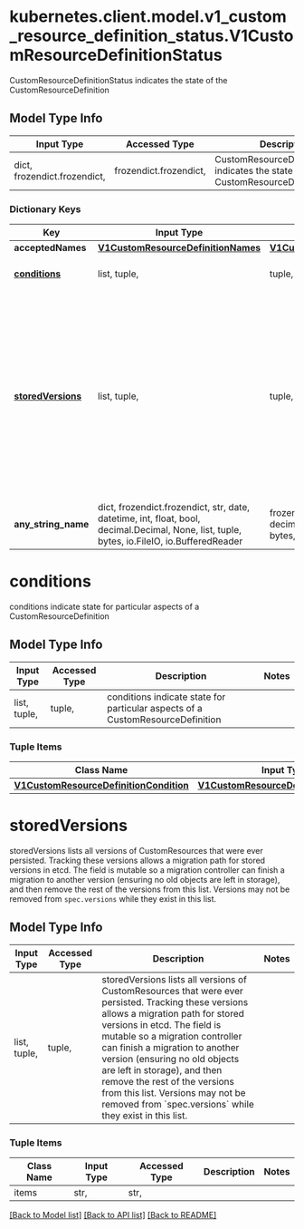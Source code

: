 # kubernetes.client.model.v1_custom_resource_definition_status.V1CustomResourceDefinitionStatus

CustomResourceDefinitionStatus indicates the state of the CustomResourceDefinition

## Model Type Info
Input Type | Accessed Type | Description | Notes
------------ | ------------- | ------------- | -------------
dict, frozendict.frozendict,  | frozendict.frozendict,  | CustomResourceDefinitionStatus indicates the state of the CustomResourceDefinition | 

### Dictionary Keys
Key | Input Type | Accessed Type | Description | Notes
------------ | ------------- | ------------- | ------------- | -------------
**acceptedNames** | [**V1CustomResourceDefinitionNames**](V1CustomResourceDefinitionNames.md) | [**V1CustomResourceDefinitionNames**](V1CustomResourceDefinitionNames.md) |  | [optional] 
**[conditions](#conditions)** | list, tuple,  | tuple,  | conditions indicate state for particular aspects of a CustomResourceDefinition | [optional] 
**[storedVersions](#storedVersions)** | list, tuple,  | tuple,  | storedVersions lists all versions of CustomResources that were ever persisted. Tracking these versions allows a migration path for stored versions in etcd. The field is mutable so a migration controller can finish a migration to another version (ensuring no old objects are left in storage), and then remove the rest of the versions from this list. Versions may not be removed from &#x60;spec.versions&#x60; while they exist in this list. | [optional] 
**any_string_name** | dict, frozendict.frozendict, str, date, datetime, int, float, bool, decimal.Decimal, None, list, tuple, bytes, io.FileIO, io.BufferedReader | frozendict.frozendict, str, BoolClass, decimal.Decimal, NoneClass, tuple, bytes, FileIO | any string name can be used but the value must be the correct type | [optional]

# conditions

conditions indicate state for particular aspects of a CustomResourceDefinition

## Model Type Info
Input Type | Accessed Type | Description | Notes
------------ | ------------- | ------------- | -------------
list, tuple,  | tuple,  | conditions indicate state for particular aspects of a CustomResourceDefinition | 

### Tuple Items
Class Name | Input Type | Accessed Type | Description | Notes
------------- | ------------- | ------------- | ------------- | -------------
[**V1CustomResourceDefinitionCondition**](V1CustomResourceDefinitionCondition.md) | [**V1CustomResourceDefinitionCondition**](V1CustomResourceDefinitionCondition.md) | [**V1CustomResourceDefinitionCondition**](V1CustomResourceDefinitionCondition.md) |  | 

# storedVersions

storedVersions lists all versions of CustomResources that were ever persisted. Tracking these versions allows a migration path for stored versions in etcd. The field is mutable so a migration controller can finish a migration to another version (ensuring no old objects are left in storage), and then remove the rest of the versions from this list. Versions may not be removed from `spec.versions` while they exist in this list.

## Model Type Info
Input Type | Accessed Type | Description | Notes
------------ | ------------- | ------------- | -------------
list, tuple,  | tuple,  | storedVersions lists all versions of CustomResources that were ever persisted. Tracking these versions allows a migration path for stored versions in etcd. The field is mutable so a migration controller can finish a migration to another version (ensuring no old objects are left in storage), and then remove the rest of the versions from this list. Versions may not be removed from &#x60;spec.versions&#x60; while they exist in this list. | 

### Tuple Items
Class Name | Input Type | Accessed Type | Description | Notes
------------- | ------------- | ------------- | ------------- | -------------
items | str,  | str,  |  | 

[[Back to Model list]](../../README.md#documentation-for-models) [[Back to API list]](../../README.md#documentation-for-api-endpoints) [[Back to README]](../../README.md)

